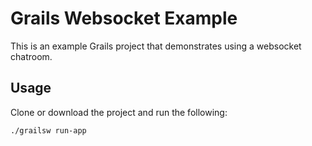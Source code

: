 # Grails Websocket Example

This is an example Grails project that demonstrates using a websocket chatroom.

## Usage

Clone or download the project and run the following:

```bash
./grailsw run-app
```